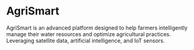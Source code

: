 # AgriSmart
AgriSmart is an advanced platform designed to help farmers intelligently manage their water resources and optimize agricultural practices. Leveraging satellite data, artificial intelligence, and IoT sensors.
